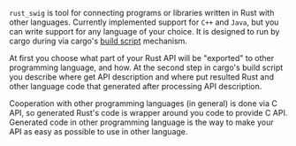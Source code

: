 `rust_swig` is tool for connecting programs or libraries written in Rust with other languages.
Currently implemented support for `C++` and `Java`, but you can write support
for any language of your choice.
It is designed to run by cargo during via cargo's [build script](https://doc.rust-lang.org/cargo/reference/build-scripts.html) mechanism.

At first you choose what part of your Rust API will be "exported" to other programming language,
and how. At the second step in cargo's build script you describe where get API description and where
put resulted Rust and other language code that generated after processing API description.

Cooperation with other programming languages (in general) is done via C API,
so generated Rust's code is wrapper around you code to provide C API.
Generated code in other programming language is the way to make your API
as easy as possible to use in other language.
